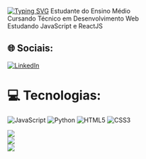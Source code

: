 [![Typing SVG](https://readme-typing-svg.herokuapp.com/?color=%A2C4C9&size=30&center=true&vCenter=true&width=1000&lines=Hello!,+My+name+is+Angelita+Dias;Web+Development+student;+:%29)](https://git.io/typing-svg)
Estudante do Ensino Médio<br>Cursando Técnico em Desenvolvimento Web<br>Estudando JavaScript e ReactJS


## 🌐 Sociais:
[![LinkedIn](https://img.shields.io/badge/LinkedIn-%230077B5.svg?logo=linkedin&logoColor=white)](https://linkedin.com/in/www.linkedin.com/in/angelita-dias-a31775260/) 

# 💻 Tecnologias:
![JavaScript](https://img.shields.io/badge/javascript-%23323330.svg?style=for-the-badge&logo=javascript&logoColor=%23F7DF1E) ![Python](https://img.shields.io/badge/python-3670A0?style=for-the-badge&logo=python&logoColor=ffdd54) ![HTML5](https://img.shields.io/badge/html5-%23E34F26.svg?style=for-the-badge&logo=html5&logoColor=white) ![CSS3](https://img.shields.io/badge/css3-%231572B6.svg?style=for-the-badge&logo=css3&logoColor=white)

![](https://github-readme-stats.vercel.app/api?username=angelitadias&theme=tokyonight&hide_border=false&include_all_commits=false&count_private=false)<br/>
![](https://github-readme-streak-stats.herokuapp.com/?user=angelitadias&theme=tokyonight&hide_border=false)<br/>
![](https://github-readme-stats.vercel.app/api/top-langs/?username=angelitadias&theme=tokyonight&hide_border=false&include_all_commits=false&count_private=false&layout=compact)




